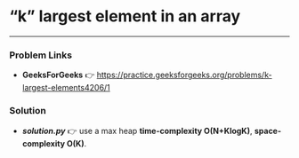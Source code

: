 # “k” largest element in an array

---

### Problem Links
- **__GeeksForGeeks__** :point_right: https://practice.geeksforgeeks.org/problems/k-largest-elements4206/1

### Solution
- **_solution.py_** :point_right: use a max heap **time-complexity O(N+KlogK)**, **space-complexity O(K)**.
